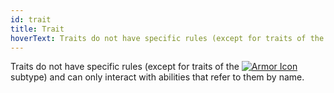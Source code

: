 ```yaml
---
id: trait
title: Trait
hoverText: Traits do not have specific rules (except for traits of the [Armor](/docs/adventurer/items/types/armor) subtype) and can only interact with abilities that refer to them by name.
---
```


Traits do not have specific rules (except for traits of the [<img src="/icons/armor.svg" alt="Armor Icon" class="icon-svg" />](/docs/adventurer/items/types/armor) subtype) and can only interact with abilities that refer to them by name.
